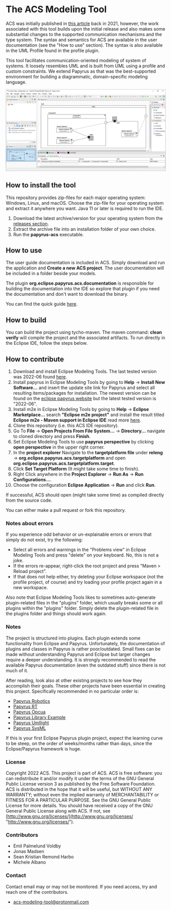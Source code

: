 # The ACS Modeling Tool
ACS was initially published in [this article](https://ieeexplore.ieee.org/document/9497495) back in 2021, however, the work associated with this tool builds upon the initial release and also makes some substantial changes to the supported communication mechanisms and the type system. The syntax and semantics for ACS are available in the user documentation (see the "How to use" section). The syntax is also available in the UML Profile found in the profile plugin.

This tool facilitates communication-oriented modeling of system of systems. It loosely resembles UML and is built from UML using a profile and custom constraints. We extend Papyrus as that was the best-supported environment for building a diagrammatic, domain-specific modeling language.

![acs](./plugins/org.eclipse.papyrus.acs.documentation/resources/readme_example/example_acs_new.png)

## How to install the tool
This repository provides zip-files for each major operating system: Windows, Linux, and macOS. Choose the zip-file for your operating system and extract it anywhere you want. Java 11 or later is required to run the IDE.

 1. Download the latest archive/version for your operating system from the [releases section](https://github.com/acs-modeling-tool/acs-modeling-tool/releases).
 2. Extract the archive file into an installation folder of your own choice.
 3. Run the **papyrus-acs** executable.


## How to use
The user guide documentation is included in ACS. Simply download and run the application and **Create a new ACS project**. The user documentation will be included in a folder beside your models.

The plugin **org.eclipse.papyrus.acs.documentation** is responsible for building the documentation into the IDE so explore that plugin if you need the documentation and don't want to download the binary.

You can find the quick guide [here](./plugins/org.eclipse.papyrus.acs.documentation/documentation/quick.md).


## How to build
You can build the project using tycho-maven. The maven command: **clean verify** will compile the project and the associated artifacts.
To run directly in the Eclipse IDE, follow the steps below.


## How to contribute
 1. Download and install Eclipse Modeling Tools. The last tested version was 2022-06 found [here](https://www.eclipse.org/downloads/packages/release/2022-03/r/eclipse-modeling-tools).
 2. Install papyrus in Eclipse Modeling Tools by going to **Help** -> **Install New Software...** and insert the update site link for Papyrus and select all resulting items/packages for installation. The newest version can be found on the [eclipse papyrus website](https://www.eclipse.org/papyrus/download.html) but the latest tested version is "2022-06".
 3. Install m2e in Eclipse Modeling Tools by going to **Help** -> **Eclipse Marketplace...**  search **"Eclipse m2e project"** and install the result titled **Eclipse m2e - Maven support in Eclipse IDE** read more [here](https://marketplace.eclipse.org/content/eclipse-m2e-maven-support-eclipse-ide).
 4. Clone this repository (i.e. this ACS IDE repository).
 5. Go To **File** -> **Open Projects From File System...** -> **Directory...** navigate to cloned directory and press **Finish**.
 6. Set Eclipse Modeling Tools to use **papyrus perspective** by clicking **open perspective** in the upper right corner.
 7. In the **project explorer** Navigate to the **targetplatform file** under **releng** -> **org.eclipse.papyrus.acs.targetplatform** and open **org.eclipse.papyrus.acs.targetplatform.target**.
 8. Click **Set Target Platform** (It might take some time to finish).
 9. Right Click anywhere in the **Project Explorer** -> **Run As** -> **Run Configurations...**.
 10. Choose the configuration **Eclipse Application** -> **Run**  and click **Run**.

If successful, ACS should open (might take some time) as compiled directly from the source code.

You can either make a pull request or fork this repository.

### Notes about errors
If you experience odd behavior or un-explainable errors or errors that simply do not exist, try the following: 
- Select all errors and warnings in the "Problems view" in Eclipse Modeling Tools and press "delete" on your keyboard. No, this is not a joke.
- If the errors re-appear, right-click the root project and press "Maven > Reload project".
- If that does not help either, try deleting your Eclipse workspace (not the profile project, of course) and try loading your profile project again in a new workspace.

Also note that Eclipse Modeling Tools likes to sometimes auto-generate plugin-related files in the "plugins" folder, which usually breaks some or all plugins within the "plugins" folder. Simply delete the plugin-related file in the plugins folder and things should work again.

### Notes
The project is structured into plugins. Each plugin extends some functionality from Eclipse and Papyrus. Unfortunately, the documentation of plugins and classes in Papyrus is rather poor/outdated. Small fixes can be made without understanding Papyrus and Eclipse but larger changes require a deeper understanding. It is strongly recommended to read the available Papyrus documentation (even the outdated stuff) since there is not much of it.

After reading, look also at other existing projects to see how they accomplish their goals. These other projects have been essential in creating this project. Specifically recommended in no particular order is:

 - [Papyrus Robotics](https://git.eclipse.org/c/papyrus/org.eclipse.papyrus-robotics.git)
 - [Papyrus RT](https://git.eclipse.org/c/papyrus-rt/org.eclipse.papyrus-rt.git)
 - [Papyrus Opcua](https://github.com/model-UA/papyrus-opcua-plugin)
 - [Papyrus Library Example](https://github.com/bmaggi/library-training)
 - [Papyrus Umllight](https://github.com/eclipsesource/papyrus-umllight)
 - [Papyrus SysML](https://git.eclipse.org/c/papyrus/org.eclipse.papyrus-sysml16.git)

If this is your first Eclipse Papyrus plugin project, expect the learning curve to be steep, on the order of weeks/months rather than days, since the Eclipse/Papyrus framework is huge.

### License
Copyright 2022 ACS.
This project is part of ACS.
ACS is free software: you can redistribute it and/or modify it under the terms of the GNU General Public License version 3 as published by the Free Software Foundation. 
ACS is distributed in the hope that it will be useful, but WITHOUT ANY WARRANTY; without even the implied warranty of MERCHANTABILITY or FITNESS FOR A PARTICULAR PURPOSE. See the GNU General Public License for more details. 
You should have received a copy of the GNU General Public License along with ACS. If not, see [http://www.gnu.org/licenses/](http://www.gnu.org/licenses/ "http://www.gnu.org/licenses/").

### Contributors
 - Emil Palmelund Voldby 
 - Jonas Madsen
 - Sean Kristian Remond Harbo
 - Michele Albano
 
### Contact
Contact email may or may not be monitored. If you need access, try and reach one of the contributors.
 - acs-modeling-tool@protonmail.com
